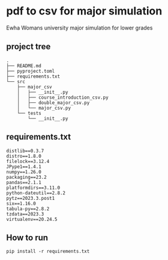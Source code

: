 # pdf to csv for major simulation
Ewha Womans university major simulation for lower grades

## project tree

```
.
├── README.md
├── pyproject.toml
├── requirements.txt
└── src
    ├── major_csv
    │   ├── __init__.py
    │   ├── course_introduction_csv.py
    │   ├── double_major_csv.py
    │   └── major_csv.py
    └── tests
        └── __init__.py
```

## requirements.txt
```
distlib==0.3.7
distro==1.8.0
filelock==3.12.4
JPype1==1.4.1
numpy==1.26.0
packaging==23.2
pandas==2.1.1
platformdirs==3.11.0
python-dateutil==2.8.2
pytz==2023.3.post1
six==1.16.0
tabula-py==2.8.2
tzdata==2023.3
virtualenv==20.24.5
```

## How to run

~~~
pip install -r requirements.txt
~~~


